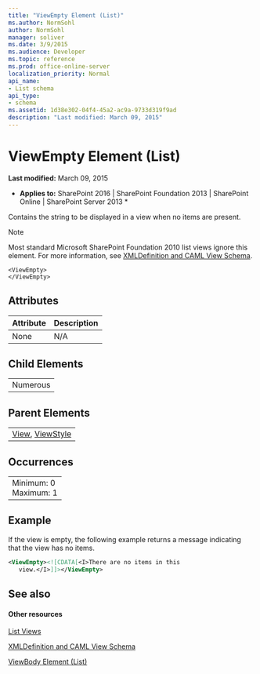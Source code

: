```yaml
---
title: "ViewEmpty Element (List)"
ms.author: NormSohl
author: NormSohl
manager: soliver
ms.date: 3/9/2015
ms.audience: Developer
ms.topic: reference
ms.prod: office-online-server
localization_priority: Normal
api_name:
- List schema
api_type:
- schema
ms.assetid: 1d38e302-04f4-45a2-ac9a-9733d319f9ad
description: "Last modified: March 09, 2015"
---
```


# ViewEmpty Element (List)

 **Last modified:** March 09, 2015 
  
 * **Applies to:** SharePoint 2016 | SharePoint Foundation 2013 | SharePoint Online | SharePoint Server 2013 * 
  
Contains the string to be displayed in a view when no items are present.
  
> [!NOTE]
> Most standard Microsoft SharePoint Foundation 2010 list views ignore this element. For more information, see [XMLDefinition and CAML View Schema](http://msdn.microsoft.com/library/1845d203-4699-4b0e-a182-2d9998439922%28Office.15%29.aspx). 
  
```
<ViewEmpty>
</ViewEmpty>
```

## Attributes

|**Attribute**|**Description**|
|:-----|:-----|
|None  <br/> |N/A  <br/> |
   
## Child Elements

||
|:-----|
|Numerous |
   
## Parent Elements

||
|:-----|
|[View](view-element-list.md), [ViewStyle](viewstyle-element-list.md)|
   
## Occurrences

||
|:-----|
|Minimum: 0  <br/> Maximum: 1  <br/> |
   
## Example

If the view is empty, the following example returns a message indicating that the view has no items.
  
```XML
<ViewEmpty><![CDATA[<I>There are no items in this 
   view.</I>]]></ViewEmpty>
```

## See also

#### Other resources

[List Views](http://msdn.microsoft.com/library/43e6ba7e-eddb-418a-a570-c0815016fc17%28Office.15%29.aspx)
  
[XMLDefinition and CAML View Schema](http://msdn.microsoft.com/library/1845d203-4699-4b0e-a182-2d9998439922%28Office.15%29.aspx)
  
[ViewBody Element (List)](viewbody-element-list.md)


